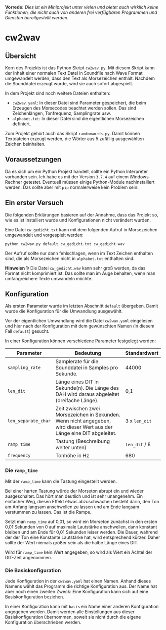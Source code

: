 **Vorrede:** *Dies ist ein Miniprojekt unter vielen und bietet auch wirklich keine Funktionen, die nicht auch von anderen frei verfügbaren Programmen und Diensten bereitgestellt werden.*
 
# cw2wav

## Übersicht

Kern des Projekts ist das Python Skript `cw2wav.py`. Mit diesem Skript kann der Inhalt einer normalen Text Datei in Soundfile nach Wave Format umgewandelt werden, dass den Text als Morsezeichen enthält. Nachdem die Sounddatei erzeugt wurde, wird sie auch sofort abgespielt.

In dem Projekt sind noch weitere Dateien enthalten:

- `cw2wav.yaml`: In dieser Datei sind Parameter gespeichert, die beim Erzeugen des Morsecodes beachtet werden sollen. Das sind Zeichenlängen, Tonfrequenz, Samplingrate usw.
- `alphabet.txt`: In dieser Datei sind die eigentlichen Morsezeichen definiert.

Zum Projekt gehört auch das Skript `randomwords.py`. Damit können Textdateien erzeugt werden, die Wörter aus 5 zufällig ausgewählten Zeichen beinhalten.

## Voraussetzungen

Da es sich um ein Python Projekt handelt, sollte ein Python Interpreter vorhanden sein. Ich habe es mit der Version `3.7.4` auf einem Windows-Rechner getestet. Eventuell müssen einige Python-Module nachinstalliert werden. Das sollte aber mit `pip` normalerweise kein Problem sein.

## Ein erster Versuch

Die folgenden Erklärungen basieren auf der Annahme, dass das Projekt so, wie es ist installiert wurde und Konfigurationen nicht verändert wurden.

Eine Datei `cw_gedicht.txt` kann mit dem folgenden Aufruf in Morsezeichen umgewandelt und vorgespielt werden:

`python cw2wav.py default cw_gedicht.txt cw_gedicht.wav`

Der Aufruf sollte nur dann fehlschlagen, wenn im Text Zeichen enthalten sind, die als Morsezeichen nicht in `alphabet.txt` enthalten sind.

**Hinweisn 1:** Die Datei `cw_gedicht.wav` kann sehr groß werden, da das Format nicht komprimiert ist. Das sollte man im Auge behalten, wenn man umfangreichere Texte umwandeln möchte.

## Konfiguration

Als ersten Parameter wurde im letzten Abschnitt `default` übergeben. Damit wurde die Konfiguration für die Umwandlung ausgewählt.

Vor der eigentlichen Umwandlung wird die Datei `cw2wav.yaml` eingelesen und hier nach der Konfiguration mit dem gewünschten Namen (in diesem Fall `default`) gesucht.

In einer Konfiguration können verschiedene Parameter festgelegt werden:

| Parameter | Bedeutung | Standardwert |
| --------- | --------- | ------------ |
| `sampling_rate` | Samplerate für die Sounddatei in Samples pro Sekunde. | 44000 |
| `len_dit` | Länge eines DIT in Sekunde(n). Die Länge des DAH wird daraus abgeleitet (dreifache Länge). | 0,1 |
| `len_separate_char` | Zeit zwischen zwei Morsezeichen in Sekunden. Wenn nicht angegeben, wird dieser Wert aus der Länge eine DIT abgeleitet. | 3 x `len_dit` |
| `ramp_time` | Tastung (Beschreibung weiter unten) | `len_dit` / 8 |
| `frequency` | Tonhöhe in Hz | 680 |

### Die `ramp_time`

Mit der `ramp_time` kann die Tastung eingestellt werden.

Bei einer harten Tastung würde der Morseton abrupt ein und wieder ausgeschaltet. Das hört man deutlich und ist sehr unangenehm. Ein einfacher Weg, diesen Effekt etwas abzuschwächen besteht darin, den Ton am Anfang langsam anschwellen zu lassen und am Ende langsam verstummen zu lassen. Das ist die Rampe.

Setzt man `ramp_time` auf 0,01, so wird ein Morseton zunächst in den ersten 0,01 Sekunden von 0 auf maximale Lautstärke anschwellen, dann konstant bleiben und am Ende für 0,01 Sekunden leiser werden. Die Dauer, während der der Ton eine Konstante Lautstärke hat, wird entsprechend kürzer. Daher sollte der Wert niemals größer sein als die halbe Länge eines DIT. 

Wird für `ramp_time` kein Wert angegeben, so wird als Wert ein Achtel der DIT-Zeit angenommen.

### Die Basiskonfiguration

Jede Konfiguration in der `cw2wav.yaml` hat einen Namen. Anhand dieses Namens wählt das Programm die richtige Konfiguration aus. Der Name hat aber noch einen zweiten Zweck: Eine Konfiguration kann sich auf eine Basiskonfiguration beziehen.

In einer Konfiguration kann mit `basis` ein Name einer anderen Konfiguration angegeben werden. Damit werden alle Einstellungen aus dieser Basiskonfiguration übernommen, soweit sie nicht durch die eigene Konfiguration überschrieben werden.
